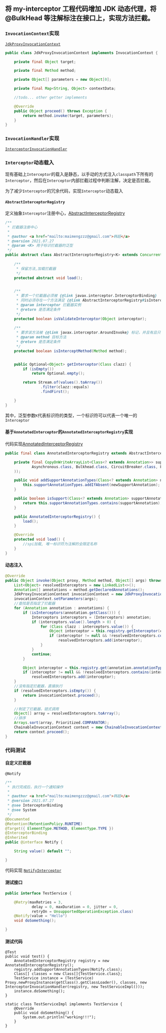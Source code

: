 ## 将 my-interceptor 工程代码增加 JDK 动态代理，将 @BulkHead 等注解标注在接口上，实现方法拦截。

### `InvocationContext`实现

[`JdkProxyInvocationContext`](./src/main/java/indi/kurok1/interceptor/jdkProxy/JdkProxyInvocationContext.java)

```java
public class JdkProxyInvocationContext implements InvocationContext {

    private final Object target;

    private final Method method;

    private Object[] parameters = new Object[0];

    private final Map<String, Object> contextData;

    //todo... other getter implements

    @Override
    public Object proceed() throws Exception {
        return method.invoke(target, parameters);
    }
}
```

### `InvocationHandler`实现

[`InterceptorInvocationHandler`](./src/main/java/indi/kurok1/interceptor/jdkProxy/JdkProxyInvocationContext.java)



###  `Interceptor`动态载入

现有基础上`Interceptor`的载入是静态，以手动的方式注入`classpath`下所有的`Interceptor`，然后在`Interceptor`内部拦截过程中判断注解，决定是否拦截。

为了减少`Interceptor`的冗余代码，实现`Interceptor`动态载入

#### `AbstractInterceptorRegistry`

定义抽象`Interceptor`注册中心，[AbstractInterceptorRegistry](./src/main/java/indi/kurok1/interceptor/AbstractInterceptorRegistry.java)

```java
/**
 * 拦截器注册中心
 *
 * @author <a href="mailto:maimengzzz@gmail.com">韩超</a>
 * @version 2021.07.27
 * @param <K> 用于标识拦截器的泛型
 */
public abstract class AbstractInterceptorRegistry<K> extends ConcurrentHashMap<K, Object> {
    
    /**
     * 保留方法,加载拦截器
     */
    protected abstract void load();


    /**
     * 要求一个拦截器必须被 {@link javax.interceptor.InterceptorBinding}
     * 同时必须存在一个方法满足 {@link AbstractInterceptorRegistry#isInterceptMethod(java.lang.reflect.Method)}
     * @param interceptor 拦截器实例
     * @return 是否满足条件
     */
    protected boolean isValidateInterceptor(Object interceptor);
    
    /**
     * 要求该方法被 {@link javax.interceptor.AroundInvoke} 标记，并且有且只有一个参数，其参数类型为 {@link javax.interceptor.InvocationContext}
     * @param method 目标方法
     * @return 是否满足条件
     */
    protected boolean isInterceptMethod(Method method);


    public Optional<Object> getInterceptor(Class clazz) {
        if (isEmpty())
            return Optional.empty();

        return Stream.of(values().toArray())
                .filter(clazz::equals)
                .findFirst();

    }
}
```

其中，泛型参数`K`代表标识符的类型，一个标识符可以代表一个唯一的`Interceptor`



#### 基于`AnnotatedInterceptor`的`AnnotatedInterceptorRegistry`实现

代码实现[AnnotatedInterceptorRegistry](./src/main/java/indi/kurok1/interceptor/AnnotatedInterceptorRegistry.java)

```java
public final class AnnotatedInterceptorRegistry extends AbstractInterceptorRegistry<String> {

    private final CopyOnWriteArrayList<Class<? extends Annotation>> supportAnnotationTypes = new CopyOnWriteArrayList<>(Arrays.asList(
            Asynchronous.class, Bulkhead.class, CircuitBreaker.class, Fallback.class, Retry.class, Timeout.class
    ));

    public void addSupportAnnotationTypes(Class<? extends Annotation> newSupportAnnotation) {
        this.supportAnnotationTypes.addIfAbsent(newSupportAnnotation);
    }

    public boolean isSupport(Class<? extends Annotation> supportAnnotation) {
        return this.supportAnnotationTypes.contains(supportAnnotation);
    }

    public AnnotatedInterceptorRegistry() {
        load();
    }

    @Override
    protected void load() {
        //spi加载, 唯一标识符为注解的全限定名称
    }
}
```

#### 动态注入

```java
@Override
public Object invoke(Object proxy, Method method, Object[] args) throws Throwable {
    List<Object> resolvedInterceptors = new LinkedList<>();
    Annotation[] annotations = method.getDeclaredAnnotations();
    JdkProxyInvocationContext invocationContext = new JdkProxyInvocationContext(this.target, method, Collections.emptyMap());
    invocationContext.setParameters(args);
    //查找是否指定了拦截器
    for (Annotation annotation : annotations) {
        if (isInterceptors(annotation.getClass())) {
            Interceptors interceptors = (Interceptors) annotation;
            if (interceptors.value().length > 0) {
                for (Class clazz : interceptors.value()) {
                    Object interceptor = this.registry.getInterceptor(clazz);
                    if (interceptor != null && !resolvedInterceptors.contains(interceptor))
                        resolvedInterceptors.add(interceptor);
                }
            }
            continue;
        }

        Object interceptor = this.registry.get(annotation.annotationType().getName());
        if (interceptor != null && !resolvedInterceptors.contains(interceptor))
            resolvedInterceptors.add(interceptor);
    }
    //没有指定拦截器，直接执行
    if (resolvedInterceptors.isEmpty()) {
        return invocationContext.proceed();
    }

    //制定了拦截器，链式调用
    Object[] array = resolvedInterceptors.toArray();
    //排序
    Arrays.sort(array, Prioritized.COMPARATOR);
    ChainableInvocationContext context = new ChainableInvocationContext(invocationContext, array);
    return context.proceed();
}
```



### 代码测试

#### 自定义拦截器

`@Notify`

```java
/**
 * 执行完成后，执行一个通知操作
 *
 * @author <a href="mailto:maimengzzz@gmail.com">韩超</a>
 * @version 2021.07.27
 * @see InterceptorBinding
 * @see System
 */
@Documented
@Retention(RetentionPolicy.RUNTIME)
@Target({ ElementType.METHOD, ElementType.TYPE })
@InterceptorBinding
@Inherited
public @interface Notify {

    String value() default "";

}
```

代码实现 [`NotifyInterceptor`](./src/main/java/indi/kurok1/impl/NotifyInterceptor.java)



#### 测试接口

```java
public interface TestService {

    @Retry(maxRetries = 3,
            delay = 0, maxDuration = 0, jitter = 0,
            retryOn = UnsupportedOperationException.class)
    @Notify(value = "Hello")
    void doSomething();

}
```

#### 测试代码

```
@Test
public void test() {
    AnnotatedInterceptorRegistry registry = new AnnotatedInterceptorRegistry();
    registry.addSupportAnnotationTypes(Notify.class);
    Class[] classes = new Class[]{TestService.class};
    TestService instance = (TestService) Proxy.newProxyInstance(getClass().getClassLoader(), classes, new InterceptorInvocationHandler(registry, new TestServiceImpl()));
    instance.doSomething();
}

static class TestServiceImpl implements TestService {
    @Override
    public void doSomething() {
        System.out.println("working!!!");
    }
}
```

